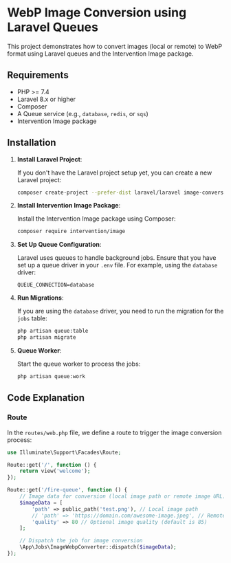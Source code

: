 # WebP Image Conversion using Laravel Queues

This project demonstrates how to convert images (local or remote) to WebP format using Laravel queues and the Intervention Image package.

## Requirements

- PHP >= 7.4
- Laravel 8.x or higher
- Composer
- A Queue service (e.g., `database`, `redis`, or `sqs`)
- Intervention Image package

## Installation

1. **Install Laravel Project**:

   If you don't have the Laravel project setup yet, you can create a new Laravel project:

    ```bash
    composer create-project --prefer-dist laravel/laravel image-conversion
    ```

2. **Install Intervention Image Package**:

   Install the Intervention Image package using Composer:

    ```bash
    composer require intervention/image
    ```

3. **Set Up Queue Configuration**:

   Laravel uses queues to handle background jobs. Ensure that you have set up a queue driver in your `.env` file. For example, using the `database` driver:

    ```dotenv
    QUEUE_CONNECTION=database
    ```

4. **Run Migrations**:

   If you are using the `database` driver, you need to run the migration for the `jobs` table:

    ```bash
    php artisan queue:table
    php artisan migrate
    ```

5. **Queue Worker**:

   Start the queue worker to process the jobs:

    ```bash
    php artisan queue:work
    ```

## Code Explanation

### Route

In the `routes/web.php` file, we define a route to trigger the image conversion process:

```php
use Illuminate\Support\Facades\Route;

Route::get('/', function () {
    return view('welcome');
});

Route::get('/fire-queue', function () {
    // Image data for conversion (local image path or remote image URL)
    $imageData = [
        'path' => public_path('test.png'), // Local image path
        // 'path' => 'https://domain.com/awesome-image.jpeg', // Remote image URL
        'quality' => 80 // Optional image quality (default is 85)
    ];

    // Dispatch the job for image conversion
    \App\Jobs\ImageWebpConverter::dispatch($imageData);
});
